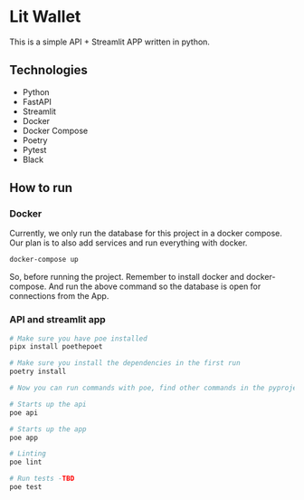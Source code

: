 # Lit Wallet

This is a simple API + Streamlit APP written in python.

## Technologies

- Python
- FastAPI
- Streamlit
- Docker
- Docker Compose
- Poetry
- Pytest
- Black

## How to run

### Docker

Currently, we only run the database for this project in a docker compose. Our plan is to also add services and run everything with docker.

```bash
docker-compose up
```

So, before running the project. Remember to install docker and docker-compose. And run the above command so the database is open for connections from the App.

### API and streamlit app

```bash
# Make sure you have poe installed
pipx install poethepoet

# Make sure you install the dependencies in the first run
poetry install

# Now you can run commands with poe, find other commands in the pyproject.toml file

# Starts up the api
poe api

# Starts up the app
poe app

# Linting
poe lint

# Run tests -TBD
poe test
```
